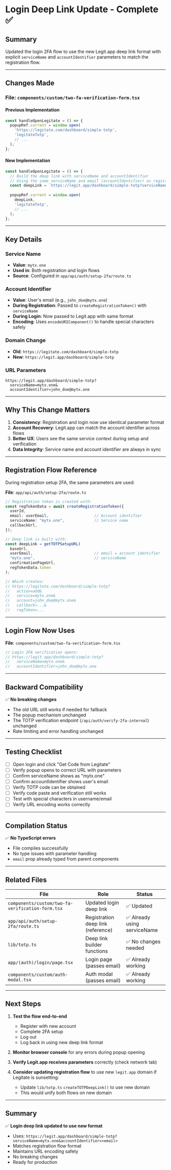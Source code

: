 # Login Deep Link Update - Complete ✅

## Summary
Updated the login 2FA flow to use the new Legit.app deep link format with explicit `serviceName` and `accountIdentifier` parameters to match the registration flow.

---

## Changes Made

### File: `components/custom/two-fa-verification-form.tsx`

#### Previous Implementation
```typescript
const handleOpenLegitate = () => {
  popupRef.current = window.open(
    'https://legitate.com/dashboard/simple-totp',
    'legitateTotp',
    // ...
  );
};
```

#### New Implementation
```typescript
const handleOpenLegitate = () => {
  // Build the deep link with serviceName and accountIdentifier
  // Using the same serviceName and email (accountIdentifier) as registration
  const deepLink = `https://legit.app/dashboard/simple-totp?serviceName=mytx.one&accountIdentifier=${encodeURIComponent(email || "")}`;
  
  popupRef.current = window.open(
    deepLink,
    'legitateTotp',
    // ...
  );
};
```

---

## Key Details

### Service Name
- **Value**: `mytx.one`
- **Used in**: Both registration and login flows
- **Source**: Configured in `app/api/auth/setup-2fa/route.ts`

### Account Identifier
- **Value**: User's email (e.g., `john_doe@mytx.one`)
- **During Registration**: Passed to `createRegistrationToken()` with `serviceName`
- **During Login**: Now passed to Legit.app with same format
- **Encoding**: Uses `encodeURIComponent()` to handle special characters safely

### Domain Change
- **Old**: `https://legitate.com/dashboard/simple-totp`
- **New**: `https://legit.app/dashboard/simple-totp`

### URL Parameters
```
https://legit.app/dashboard/simple-totp?
  serviceName=mytx.one&
  accountIdentifier=john_doe@mytx.one
```

---

## Why This Change Matters

1. **Consistency**: Registration and login now use identical parameter format
2. **Account Recovery**: Legit.app can match the account identifier across flows
3. **Better UX**: Users see the same service context during setup and verification
4. **Data Integrity**: Service name and account identifier are always in sync

---

## Registration Flow Reference

During registration setup 2FA, the same parameters are used:

**File**: `app/api/auth/setup-2fa/route.ts`
```typescript
// Registration token is created with:
const regTokenData = await createRegistrationToken({
  userId,
  email: userEmail,                    // Account identifier
  serviceName: "mytx.one",             // Service name
  callbackUrl,
});

// Deep link is built with:
const deepLink = getTOTPSetupURL(
  baseUrl,
  userEmail,                           // email = account identifier
  "mytx.one",                          // serviceName
  confirmationPageUrl,
  regTokenData.token
);

// Which creates:
// https://legitate.com/dashboard/simple-totp?
//   action=add&
//   service=mytx.one&
//   account=john_doe@mytx.one&
//   callback=...&
//   regToken=...
```

---

## Login Flow Now Uses

**File**: `components/custom/two-fa-verification-form.tsx`
```typescript
// Login 2FA verification opens:
// https://legit.app/dashboard/simple-totp?
//   serviceName=mytx.one&
//   accountIdentifier=john_doe@mytx.one
```

---

## Backward Compatibility

✅ **No breaking changes**
- The old URL still works if needed for fallback
- The popup mechanism unchanged
- The TOTP verification endpoint (`/api/auth/verify-2fa-internal`) unchanged
- Rate limiting and error handling unchanged

---

## Testing Checklist

- [ ] Open login and click "Get Code from Legitate"
- [ ] Verify popup opens to correct URL with parameters
- [ ] Confirm serviceName shows as "mytx.one"
- [ ] Confirm accountIdentifier shows user's email
- [ ] Verify TOTP code can be obtained
- [ ] Verify code paste and verification still works
- [ ] Test with special characters in username/email
- [ ] Verify URL encoding works correctly

---

## Compilation Status

✅ **No TypeScript errors**
- File compiles successfully
- No type issues with parameter handling
- `email` prop already typed from parent components

---

## Related Files

| File | Role | Status |
|------|------|--------|
| `components/custom/two-fa-verification-form.tsx` | Updated login deep link | ✅ Updated |
| `app/api/auth/setup-2fa/route.ts` | Registration deep link (reference) | ✅ Already using serviceName |
| `lib/totp.ts` | Deep link builder functions | ✅ No changes needed |
| `app/(auth)/login/page.tsx` | Login page (passes email) | ✅ Already working |
| `components/custom/auth-modal.tsx` | Auth modal (passes email) | ✅ Already working |

---

## Next Steps

1. **Test the flow end-to-end**
   - Register with new account
   - Complete 2FA setup
   - Log out
   - Log back in using new deep link format

2. **Monitor browser console** for any errors during popup opening

3. **Verify Legit.app receives parameters** correctly (check network tab)

4. **Consider updating registration flow** to use new `legit.app` domain if Legitate is sunsetting:
   - Update `lib/totp.ts` `createTOTPDeepLink()` to use new domain
   - This would unify both flows on new domain

---

## Summary

✅ **Login deep link updated to use new format**
- Uses: `https://legit.app/dashboard/simple-totp?serviceName=mytx.one&accountIdentifier=<email>`
- Matches registration flow format
- Maintains URL encoding safety
- No breaking changes
- Ready for production
